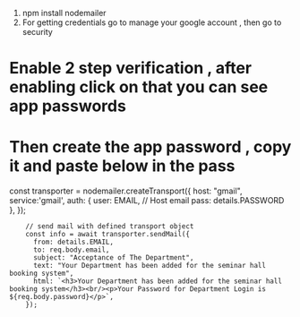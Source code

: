 1. npm install nodemailer
2. For getting credentials go to manage your google account , then go to security
# Enable 2 step verification , after enabling click on that you can see app passwords
# Then create the app password , copy it and paste below in the pass


const transporter = nodemailer.createTransport({
          host: "gmail",
          service:'gmail',
          auth: {
            user: EMAIL,   // Host email
            pass: details.PASSWORD
          },
        });

        // send mail with defined transport object
        const info = await transporter.sendMail({
          from: details.EMAIL,
          to: req.body.email,
          subject: "Acceptance of The Department",
          text: "Your Department has been added for the seminar hall booking system",
          html: `<h3>Your Department has been added for the seminar hall booking system</h3><br/><p>Your Password for Department Login is ${req.body.password}</p>`,
        });